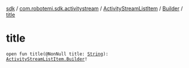 [sdk](../../../index.md) / [com.robotemi.sdk.activitystream](../../index.md) / [ActivityStreamListItem](../index.md) / [Builder](index.md) / [title](./title.md)

# title

`open fun title(@NonNull title: `[`String`](https://kotlinlang.org/api/latest/jvm/stdlib/kotlin/-string/index.html)`): `[`ActivityStreamListItem.Builder`](index.md)`!`